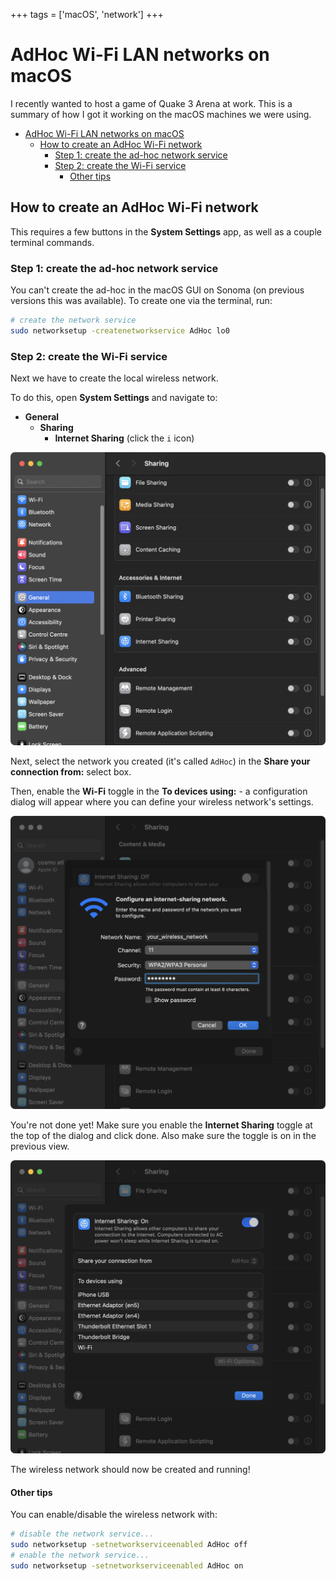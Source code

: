 +++
tags = ['macOS', 'network']
+++

# AdHoc Wi-Fi LAN networks on macOS

I recently wanted to host a game of Quake 3 Arena at work. This is a summary of how I got it working on the macOS machines we were using.

- [AdHoc Wi-Fi LAN networks on macOS](#adhoc-wi-fi-lan-networks-on-macos)
  - [How to create an AdHoc Wi-Fi network](#how-to-create-an-adhoc-wi-fi-network)
    - [Step 1: create the ad-hoc network service](#step-1-create-the-ad-hoc-network-service)
    - [Step 2: create the Wi-Fi service](#step-2-create-the-wi-fi-service)
      - [Other tips](#other-tips)


## How to create an AdHoc Wi-Fi network

This requires a few buttons in the **System Settings** app, as well as a couple terminal commands.

### Step 1: create the ad-hoc network service

You can't create the ad-hoc in the macOS GUI on Sonoma (on previous versions this was available). To create one via the terminal, run:

```bash title="Create an ad-hoc network"
# create the network service
sudo networksetup -createnetworkservice AdHoc lo0
```

### Step 2: create the Wi-Fi service

Next we have to create the local wireless network.

To do this, open **System Settings** and navigate to:

* **General**
  * **Sharing**
    * **Internet Sharing** (click the `i` icon)

![General -> Sharing](images/general_sharing.png)

Next, select the network you created (it's called `AdHoc`) in the **Share your connection from:** select box.

Then, enable the **Wi-Fi** toggle in the **To devices using:** - a configuration dialog will appear where you can define your wireless network's settings.

![Configure your Wireless Network](images/configure_wireless_network.png)

You're not done yet! Make sure you enable the **Internet Sharing** toggle at the top of the dialog and click done. Also make sure the toggle is on in the previous view.

![Internet Sharing Settings](images/internet_sharing_settings.png)

The wireless network should now be created and running!

#### Other tips

You can enable/disable the wireless network with:

```bash
# disable the network service...
sudo networksetup -setnetworkserviceenabled AdHoc off
# enable the network service...
sudo networksetup -setnetworkserviceenabled AdHoc on
```
